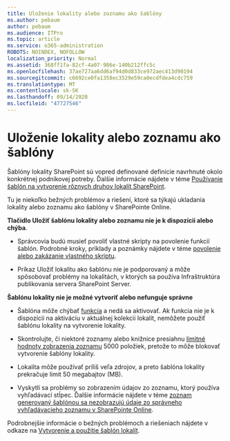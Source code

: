 ```yaml
---
title: Uloženie lokality alebo zoznamu ako šablóny
ms.author: pebaum
author: pebaum
ms.audience: ITPro
ms.topic: article
ms.service: o365-administration
ROBOTS: NOINDEX, NOFOLLOW
localization_priority: Normal
ms.assetid: 368ff1fa-82cf-4a07-986e-140b212ffc5c
ms.openlocfilehash: 37ae727aa6dd6af94d0d833ce972aec413d90194
ms.sourcegitcommit: c6692ce0fa1358ec3529e59ca0ecdfdea4cdc759
ms.translationtype: MT
ms.contentlocale: sk-SK
ms.lasthandoff: 09/14/2020
ms.locfileid: "47727546"
---
```

# <a name="save-site-or-list-as-a-template"></a>Uloženie lokality alebo zoznamu ako šablóny

Šablóny lokality SharePoint sú vopred definované definície navrhnuté okolo konkrétnej podnikovej potreby. Ďalšie informácie nájdete v téme [Používanie šablón na vytvorenie rôznych druhov lokalít SharePoint](https://support.office.com/article/using-templates-to-create-different-kinds-of-sharepoint-sites-449eccec-ff99-4cf3-b62e-dcfee37e8da4).

Tu je niekoľko bežných problémov a riešení, ktoré sa týkajú ukladania lokality alebo zoznamu ako šablóny v SharePointe Online.

**Tlačidlo Uložiť šablónu lokality alebo zoznamu nie je k dispozícii alebo chýba**. 

- Správcovia budú musieť povoliť vlastné skripty na povolenie funkcií šablón. Podrobné kroky, príklady a poznámky nájdete v téme [povolenie alebo zakázanie vlastného skriptu](https://docs.microsoft.com/sharepoint/allow-or-prevent-custom-script).


- Príkaz Uložiť lokalitu ako šablónu nie je podporovaný a môže spôsobovať problémy na lokalitách, v ktorých sa používa Infraštruktúra publikovania servera SharePoint Server.


**Šablónu lokality nie je možné vytvoriť alebo nefunguje správne**

- Šablóna môže chýbať [funkcia](https://social.technet.microsoft.com/wiki/contents/articles/14423.sharepoint-2013-existing-features-guid.aspx) a nedá sa aktivovať. Ak funkcia nie je k dispozícii na aktiváciu v aktuálnej kolekcii lokalít, nemôžete použiť šablónu lokality na vytvorenie lokality.


- Skontrolujte, či niektoré zoznamy alebo knižnice presiahnu [limitné hodnoty zobrazenia zoznamu](https://support.office.com/article/Manage-large-lists-and-libraries-in-SharePoint-B8588DAE-9387-48C2-9248-C24122F07C59) 5000 položiek, pretože to môže blokovať vytvorenie šablóny lokality.


- Lokalita môže používať príliš veľa zdrojov, a preto šablóna lokality prekračuje limit 50 megabajtov (MB).


- Vyskytli sa problémy so zobrazením údajov zo zoznamu, ktorý používa vyhľadávací stĺpec. Ďalšie informácie nájdete v téme [zoznam generovaný šablónou sa nezobrazujú údaje zo správneho vyhľadávacieho zoznamu v SharePointe Online](https://docs.microsoft.com/sharepoint/support/lists-and-libraries/template-generated-list-incorrect-data).


Podrobnejšie informácie o bežných problémoch a riešeniach nájdete v odkaze na [Vytvorenie a použitie šablón lokalít](https://support.office.com/article/Create-and-use-site-templates-60371B0F-00E0-4C49-A844-34759EBDD989).

